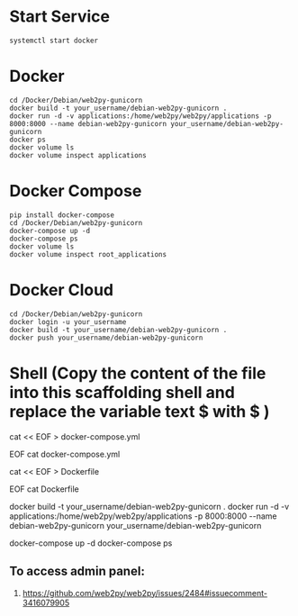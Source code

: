 # Start Service
	systemctl start docker

# Docker
	cd /Docker/Debian/web2py-gunicorn
	docker build -t your_username/debian-web2py-gunicorn .
	docker run -d -v applications:/home/web2py/web2py/applications -p 8000:8000 --name debian-web2py-gunicorn your_username/debian-web2py-gunicorn
	docker ps 
	docker volume ls
	docker volume inspect applications

# Docker Compose
	pip install docker-compose
	cd /Docker/Debian/web2py-gunicorn
	docker-compose up -d
	docker-compose ps
	docker volume ls
	docker volume inspect root_applications

# Docker Cloud
	cd /Docker/Debian/web2py-gunicorn
	docker login -u your_username
	docker build -t your_username/debian-web2py-gunicorn .
	docker push your_username/debian-web2py-gunicorn

# Shell (Copy the content of the file into this scaffolding shell and replace the variable text $ with \$ )
cat << EOF > docker-compose.yml

EOF
cat docker-compose.yml

cat << EOF > Dockerfile

EOF
cat Dockerfile

docker build -t your_username/debian-web2py-gunicorn .
docker run -d -v applications:/home/web2py/web2py/applications -p 8000:8000 --name debian-web2py-gunicorn your_username/debian-web2py-gunicorn

docker-compose up -d
docker-compose ps


## To access admin panel:
1. https://github.com/web2py/web2py/issues/2484#issuecomment-3416079905
